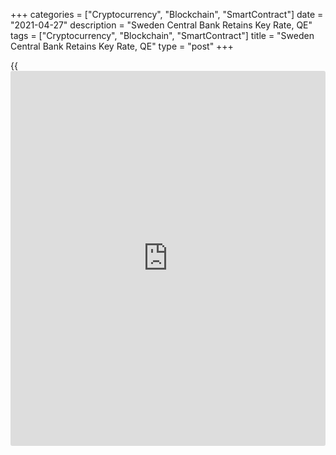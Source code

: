 +++
categories = ["Cryptocurrency", "Blockchain", "SmartContract"]
date = "2021-04-27"
description = "Sweden Central Bank Retains Key Rate, QE"
tags = ["Cryptocurrency", "Blockchain", "SmartContract"]
title = "Sweden Central Bank Retains Key Rate, QE"
type = "post"
+++

{{<iframe id="large-banner" src="https://www.bounty.group/#slide=9.0" width="100%" height="600" scrolling="no" style="border: 0px solid rgb(216, 221, 230); border-radius: 3px;">}}

Sweden's central bank retained its key interest rate and the asset
purchase programme on Tuesday, to support economic recovery and subdued
inflation.

The Executive Board of Riksbank decided to hold the repo rate at zero
percent. The rate is set to remain at the current level in the coming
years.

The board also kept the envelope of the asset purchase programme
unchanged at SEK 700 billion.

The bank vowed to design monetary [policy](https://www.fintechee.com/policy/) so that it supports the
recovery and inflation as long as necessary.

The economic outlook is slightly brighter now than it was in February,
but the pandemic is not over, and inflationary pressures remain low, the
bank said.

The growth outlook for 2021 was downgraded to 3.7 percent from 3 percent
and the 2022 forecast to 3.6 percent from 3.9 percent. The growth for
2023 was seen at 2 percent instead of 2.4 percent.

According to Riksbank, total economic activity will approach more normal
levels towards the end of the year.

The bank said it will take time before inflation is more permanently
close to the target of 2 percent.

Inflation is forecast to rise to 1.4 percent this year and then to 1.5
percent in 2022 and 1.7 percent in 2023. The projections for 2021 and
2022 were lifted from 1.3 percent, while that for 2023 was downgraded
from 1.8 percent.

For comments and feedback [contact](https://www.playgroundfx.com/contact/): editorial@rtt[news](https://www.letsplayfx.com/blog/forex-news-website/).com

[Economic News][1]

 **What parts of the world are seeing the best (and worst) economic
performances lately? Click[here][2] to check out our [Econ Scorecard][2]
and find out! See up-to-the-moment [ranking](https://www.playgroundfx.com/blog/crypto-exchange-ranking/)s for the best and worst
performers in [GDP][3], [unemployment rate][4], [inflation][5] and much
more.**

   1. www.rtt[news](https://www.letsplayfx.com/blog/forex-news-website/).com/Content/EconomicNews.aspx
   2. www.rtt[news](https://www.letsplayfx.com/blog/forex-news-website/).com/economic-scorecard/world-rank/PPI/highest-performance.aspx
   3. www.rtt[news](https://www.letsplayfx.com/blog/forex-news-website/).com/economic-scorecard/world-rank/GDP/highest-performance.aspx
   4. www.rtt[news](https://www.letsplayfx.com/blog/forex-news-website/).com/economic-scorecard/world-rank/unemployment-rate/lowest-performance.aspx
   5. www.rtt[news](https://www.letsplayfx.com/blog/forex-news-website/).com/economic-scorecard/world-rank/CPI/highest-performance.aspx